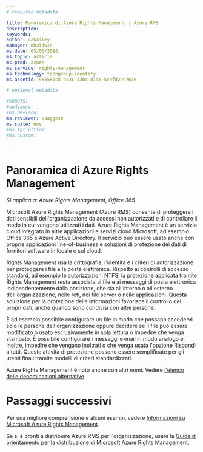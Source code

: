 ```yaml
---
# required metadata

title: Panoramica di Azure Rights Management | Azure RMS
description:
keywords:
author: cabailey
manager: mbaldwin
ms.date: 05/03/2016
ms.topic: article
ms.prod: azure
ms.service: rights-management
ms.technology: techgroup-identity
ms.assetid: 965581c8-be3c-43b4-8145-5cefd29c7636

# optional metadata

#ROBOTS:
#audience:
#ms.devlang:
ms.reviewer: esaggese
ms.suite: ems
#ms.tgt_pltfrm:
#ms.custom:

---
```


# Panoramica di Azure Rights Management

*Si applica a: Azure Rights Management, Office 365*

Microsoft Azure Rights Management (Azure RMS) consente di proteggere i dati sensibili dell'organizzazione da accessi non autorizzati e di controllare il modo in cui vengono utilizzati i dati. Azure Rights Management è un servizio cloud integrato in altre applicazioni e servizi cloud Microsoft, ad esempio Office 365 e Azure Active Directory. Il servizio può essere usato anche con proprie applicazioni line-of-business e soluzioni di protezione dei dati di fornitori software in locale o sul cloud. 

Rights Management usa la crittografia, l'identità e i criteri di autorizzazione per proteggere i file e la posta elettronica. Rispetto ai controlli di accesso standard, ad esempio le autorizzazioni NTFS, la protezione applicata tramite Rights Management resta associata ai file e ai messaggi di posta elettronica indipendentemente dalla posizione, che sia all'interno o all'esterno dell'organizzazione, nelle reti, nei file server o nelle applicazioni. Questa soluzione per la protezione delle informazioni favorisce il controllo dei propri dati, anche quando sono condivisi con altre persone.

È ad esempio possibile configurare un file in modo che possano accedervi solo le persone dell'organizzazione oppure decidere se il file può essere modificato o usato esclusivamente in sola lettura o impedire che venga stampato. È possibile configurare i messaggi e-mail in modo analogo e, inoltre, impedire che vengano inoltrati o che venga usata l'opzione Rispondi a tutti. Queste attività di protezione possono essere semplificate per gli utenti finali tramite modelli di criteri standardizzati.

Azure Rights Management è noto anche con altri nomi. Vedere [l'elenco delle denominazioni alternative](azure-rms-aka.md).

# Passaggi successivi
Per una migliore comprensione e alcuni esempi, vedere [Informazioni su Microsoft Azure Rights Management](what-is-azure-rms.md).

Se si è pronti a distribuire Azure RMS per l'organizzazione, usare la [Guida di orientamento per la distribuzione di Microsoft Azure Rights Management](../plan-design/deployment-roadmap.md).




<!--HONumber=May16_HO1-->


